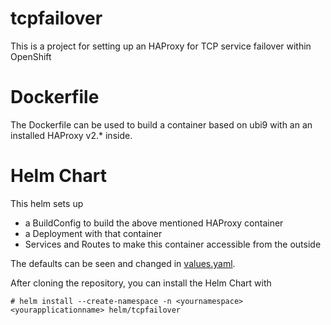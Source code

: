 # tcpfailover
This is a project for setting up an HAProxy for TCP service failover within OpenShift

# Dockerfile
The Dockerfile can be used to build a container based on ubi9 with an an installed HAProxy v2.* inside.
# Helm Chart
This helm sets up
- a BuildConfig to build the above mentioned HAProxy container
- a Deployment with that container
- Services and Routes to make this container accessible from the outside

The defaults can be seen and changed in [values.yaml](helm/tcpfailover/values.yaml).

After cloning the repository, you can install the Helm Chart with

```# helm install --create-namespace -n <yournamespace> <yourapplicationname> helm/tcpfailover```
